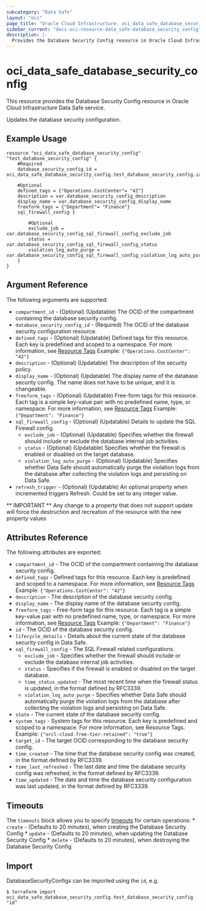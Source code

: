 ```yaml
---
subcategory: "Data Safe"
layout: "oci"
page_title: "Oracle Cloud Infrastructure: oci_data_safe_database_security_config"
sidebar_current: "docs-oci-resource-data_safe-database_security_config"
description: |-
  Provides the Database Security Config resource in Oracle Cloud Infrastructure Data Safe service
---
```


# oci_data_safe_database_security_config
This resource provides the Database Security Config resource in Oracle Cloud Infrastructure Data Safe service.

Updates the database security configuration.

## Example Usage

```hcl
resource "oci_data_safe_database_security_config" "test_database_security_config" {
	#Required
	database_security_config_id = oci_data_safe_database_security_config.test_database_security_config.id

	#Optional
	defined_tags = {"Operations.CostCenter"= "42"}
	description = var.database_security_config_description
	display_name = var.database_security_config_display_name
	freeform_tags = {"Department"= "Finance"}
	sql_firewall_config {

		#Optional
		exclude_job = var.database_security_config_sql_firewall_config_exclude_job
		status = var.database_security_config_sql_firewall_config_status
		violation_log_auto_purge = var.database_security_config_sql_firewall_config_violation_log_auto_purge
	}
}
```

## Argument Reference

The following arguments are supported:

* `compartment_id` - (Optional) (Updatable) The OCID of the compartment containing the database security config.
* `database_security_config_id` - (Required) The OCID of the database security configuration resource.
* `defined_tags` - (Optional) (Updatable) Defined tags for this resource. Each key is predefined and scoped to a namespace. For more information, see [Resource Tags](https://docs.cloud.oracle.com/iaas/Content/General/Concepts/resourcetags.htm) Example: `{"Operations.CostCenter": "42"}` 
* `description` - (Optional) (Updatable) The description of the security policy.
* `display_name` - (Optional) (Updatable) The display name of the database security config. The name does not have to be unique, and it is changeable.
* `freeform_tags` - (Optional) (Updatable) Free-form tags for this resource. Each tag is a simple key-value pair with no predefined name, type, or namespace. For more information, see [Resource Tags](https://docs.cloud.oracle.com/iaas/Content/General/Concepts/resourcetags.htm)  Example: `{"Department": "Finance"}` 
* `sql_firewall_config` - (Optional) (Updatable) Details to update the SQL Firewall config. 
	* `exclude_job` - (Optional) (Updatable) Specifies whether the firewall should include or exclude the database internal job activities.
	* `status` - (Optional) (Updatable) Specifies whether the firewall is enabled or disabled on the target database.
	* `violation_log_auto_purge` - (Optional) (Updatable) Specifies whether Data Safe should automatically purge the violation logs  from the database after collecting the violation logs and persisting on Data Safe. 
* `refresh_trigger` - (Optional) (Updatable) An optional property when incremented triggers Refresh. Could be set to any integer value.


** IMPORTANT **
Any change to a property that does not support update will force the destruction and recreation of the resource with the new property values

## Attributes Reference

The following attributes are exported:

* `compartment_id` - The OCID of the compartment containing the database security config.
* `defined_tags` - Defined tags for this resource. Each key is predefined and scoped to a namespace. For more information, see [Resource Tags](https://docs.cloud.oracle.com/iaas/Content/General/Concepts/resourcetags.htm) Example: `{"Operations.CostCenter": "42"}` 
* `description` - The description of the database security config.
* `display_name` - The display name of the database security config.
* `freeform_tags` - Free-form tags for this resource. Each tag is a simple key-value pair with no predefined name, type, or namespace. For more information, see [Resource Tags](https://docs.cloud.oracle.com/iaas/Content/General/Concepts/resourcetags.htm)  Example: `{"Department": "Finance"}` 
* `id` - The OCID of the database security config.
* `lifecycle_details` - Details about the current state of the database security config in Data Safe.
* `sql_firewall_config` - The SQL Firewall related configurations. 
	* `exclude_job` - Specifies whether the firewall should include or exclude the database internal job activities.
	* `status` - Specifies if the firewall is enabled or disabled on the target database.
	* `time_status_updated` - The most recent time when the firewall status is updated, in the format defined by RFC3339.
	* `violation_log_auto_purge` - Specifies whether Data Safe should automatically purge the violation logs  from the database after collecting the violation logs and persisting on Data Safe. 
* `state` - The current state of the database security config.
* `system_tags` - System tags for this resource. Each key is predefined and scoped to a namespace. For more information, see Resource Tags. Example: `{"orcl-cloud.free-tier-retained": "true"}` 
* `target_id` - The target OCID corresponding to the database security config.
* `time_created` - The time that the database security config was created, in the format defined by RFC3339.
* `time_last_refreshed` - The last date and time the database security config was refreshed, in the format defined by RFC3339.
* `time_updated` - The date and time the database security configuration was last updated, in the format defined by RFC3339.

## Timeouts

The `timeouts` block allows you to specify [timeouts](https://registry.terraform.io/providers/oracle/oci/latest/docs/guides/changing_timeouts) for certain operations:
	* `create` - (Defaults to 20 minutes), when creating the Database Security Config
	* `update` - (Defaults to 20 minutes), when updating the Database Security Config
	* `delete` - (Defaults to 20 minutes), when destroying the Database Security Config


## Import

DatabaseSecurityConfigs can be imported using the `id`, e.g.

```
$ terraform import oci_data_safe_database_security_config.test_database_security_config "id"
```

